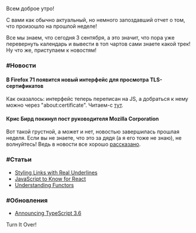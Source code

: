 Всем доброе утро!

С вами как обычно актуальный, но немного запоздавший отчет о том, что произошло на прошлой неделе!

Все мы знаем, что сегодня 3 сентября, а это значит, что пора уже перевернуть календарь и вывести в топ чартов сами знаете какой трек! Ну что же, приступаем к новостям!

### #Новости

#### В Firefox 71 появится новый интерфейс для просмотра TLS-сертификатов

Как оказалось: интерфейс теперь переписан на JS, а добраться к нему можно через "about:certificate". Читаем-с [тут](https://www.opennet.ru/opennews/art.shtml?num=51372).

#### Крис Бирд покинул пост руководителя Mozilla Corporation

Вот такой грустной, а может и нет, новостью завершилась прошлая неделя. Если вы не знаете, что это за дядя (а я его тоже не знаю), не волнуйтесь! Ведь в новости все хорошо [рассказано](https://www.opennet.ru/opennews/art.shtml?num=51390).

### #Статьи

- [Styling Links with Real Underlines](https://css-tricks.com/styling-links-with-real-underlines/)
- [JavaScript to Know for React](https://kentcdodds.com/blog/javascript-to-know-for-react)
- [Understanding Functors](https://kentcdodds.com/blog/javascript-to-know-for-react)

### #Обновления

- [Announcing TypeScript 3.6](https://devblogs.microsoft.com/typescript/announcing-typescript-3-6/)

Turn It Over!
